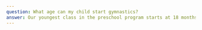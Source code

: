 ```yaml
---
question: What age can my child start gymnastics?
answer: Our youngest class in the preschool program starts at 18 months.
---
```

